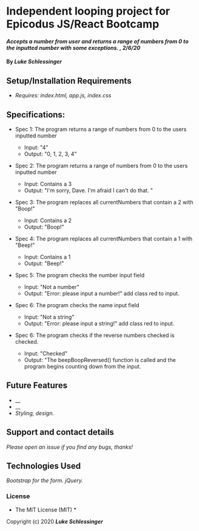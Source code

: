 # Independent looping project for Epicodus JS/React Bootcamp

#### _Accepts a number from user and returns a range of numbers from 0 to the inputted number with some exceptions. , 2/6/20_

#### By _**Luke Schlessinger**_

## Setup/Installation Requirements

* _Requires: index.html, app.js, index.css_

## Specifications:
  * Spec 1: The program returns a range of numbers from 0 to the users inputted number
    + Input: "4"
    + Output: "0, 1, 2, 3, 4"

  * Spec 2: The program returns a range of numbers from 0 to the users inputted number
    + Input: Contains a 3
    + Output: "I'm sorry, Dave. I'm afraid I can't do that. "

  * Spec 3: The program replaces all currentNumbers that contain a 2 with "Boop!"
    + Input: Contains a 2
    + Output: "Boop!"

  * Spec 4: The program replaces all currentNumbers that contain a 1 with "Beep!"
    + Input: Contains a 1
    + Output: "Beep!"

  * Spec 5: The program checks the number input field
    + Input: "Not a number"
    + Output: "Error: please input a number!" add class red to input.

  * Spec 6: The program checks the name input field
    + Input: "Not a string"
    + Output: "Error: please input a string!" add class red to input.

  * Spec 6: The program checks if the reverse numbers checked is checked.
    + Input: "Checked"
    + Output: "The beepBoopReversed() function is called and the program begins counting down from the input.

    
     
## Future Features

* __
* __
* _Styling, design._

## Support and contact details

_Please open an issue if you find any bugs, thanks!_

## Technologies Used

_Bootstrap for the form. jQuery._

### License

* The MIT License (MIT) *

Copyright (c) 2020 **_Luke Schlessinger_**
